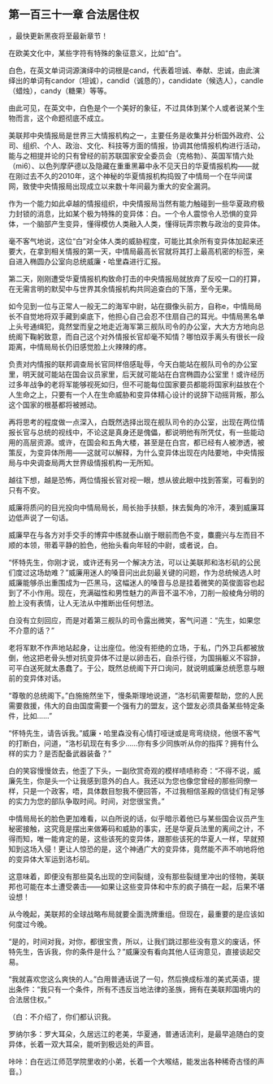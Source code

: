 ## 第一百三十一章 合法居住权
，最快更新黑夜将至最新章节！

在欧美文化中，某些字符有特殊的象征意义，比如“白”。

白色，在英文单词词源演绎中的词根是cand，代表着坦诚、奉献、忠诚，由此演绎出的单词有candor（坦诚），candid（诚恳的），candidate（候选人），candle（蜡烛），candy（糖果）等等。

由此可见，在英文中，白色是个一个美好的象征，不过具体到某个人或者说某个生物而言，这个命题彻底不成立。

美联邦中央情报局是世界三大情报机构之一，主要任务是收集并分析国外政府、公司、组织、个人、政治、文化、科技等方面的情报，协调其他情报机构进行活动，能与之相提并论的只有曾经的前苏联国家安全委员会（克格勃）、英国军情六处（mi6）、以色列摩萨德以及隐藏在重重黑幕中永不见天日的华夏情报机构――就在刚过去不久的2010年，这个神秘的华夏情报机构捣毁了中情局一个在华间谍网，致使中央情报局出现成立以来数十年间最为重大的安全漏洞。

作为一个能力如此卓越的情报组织，中央情报局当然有能力触碰到一些华夏政府极力封锁的消息，比如某个极为特殊的变异体：白。一个令人震惊令人恐惧的变异体，一个脑部产生变异，懂得模仿人类融入人类，懂得玩弄宗教与政治的变异体。

毫不客气地说，这位“白”对全体人类的威胁程度，可能比其余所有变异体加起来还要大，在拿到相关情报的第一天，中情局最高长官就将其打上最高机密的标签，亲自进入椭圆办公室向总统威廉・哈里森进行汇报。

第二天，刚刚遭受华夏情报机构致命打击的中央情报局就放弃了反咬一口的打算，在无需言明的默契中与世界其余情报机构共同追查白的下落，至今无果。

如今见到一位与正常人一般无二的海军中尉，站在摄像头前方，自称e，中情局局长不自觉地将双手藏到桌底下，他担心自己会忍不住扇自己的耳光。中情局黑名单上头号通缉犯，竟然堂而皇之地走近海军第三舰队司令的办公室，大大方方地向总统阁下鞠躬致意，而自己这个对外情报长官却毫不知情？哪怕双手离头有很长一段距离，中情局局长仍旧感觉脸上火辣辣的疼。

负责对内情报的联邦调查局长官同样倍感耻辱，今天白能站在舰队司令的办公室里，明天就可能站在国会议员家里，后天就可能站在白宫椭圆办公室里！或许经历过多年战争的老将军能够视死如归，但不可能每位国家要员都能将国家利益放在个人生命之上，只要有一个人在生命威胁和变异体精心设计的说辞下动摇背叛，那么这个国家的根基都将被撼动。

再将思考的程度做一点深入，白既然选择出现在舰队司令的办公室，出现在两位情报长官与总统的视线中，不论这是真身还是傀儡，都说明他有所凭仗，有一些能动用的高层资源。或许，在国会和五角大楼，甚至是在白宫，都已经有人被渗透，被策反，为变异体所用――这就可以解释，为什么变异体出现在内陆要地，中央情报局与中央调查局两大世界级情报机构一无所知。

越往下想，越是恐怖，两位情报长官对视一眼，想从彼此眼中找到答案，可看到的只有不安。

威廉将质问的目光投向中情局局长，局长抬手扶额，抹去鬓角的冷汗，凑到威廉耳边低声说了一句话。

威廉早在与各方对手交手的博弈中练就泰山崩于眼前而色不变，麋鹿兴与左而目不顺的本领，带着平静的脸色，他抬头看向年轻的中尉，或者说，白。

“怀特先生，你刚才说，或许还有另一个解决方法，可以让美联邦和洛杉矶的公民们度过这场劫难？”威廉用迷人的嗓音问出此刻最关键的问题，作为总统候选人时威廉能够杀出重围成为一匹黑马，这幅迷人的嗓音与总是挂着微笑的英俊面容也起到了不小作用。现在，充满磁性和男性魅力的声音不温不冷，刀削一般棱角分明的脸上没有表情，让人无法从中推断出任何想法。

白没有立刻回应，而是对着第三舰队的司令露出微笑，客气问道：“先生，如果您不介意的话？”

老将军默不作声地站起身，让出座位。他没有拒绝的立场，于私，门外卫兵都被放倒，他这把老骨头想对抗变异体不过是以卵击石，自杀行径，为国捐躯义不容辞，可平白送死就太愚蠢了。于公，既然总统阁下开口询问，就说明威廉总统愿意与眼前的变异体对话。

“尊敬的总统阁下。”白施施然坐下，慢条斯理地说道，“洛杉矶需要帮助，您的人民需要救援，伟大的自由国度需要一个强有力的盟友，这个盟友必须具备某些特定条件，比如……”

“怀特先生，请告诉我。”威廉・哈里森没有心情打哑谜或是弯弯绕绕，他很不客气的打断白，问道，“洛杉矶现在有多少……你有多少同族听从你的指挥？拥有什么样的实力？是否配备武器装备？”

白的笑容慢慢敛去，他歪了下头，一副欣赏奇观的模样啧啧称奇：“不得不说，威廉先生，你是头一个让我感到意外的白人。我还以为您也像您曾经的那些同僚一样，只是一个政客，唔，具体数目恕我不便回答，不过我相信圣殿的信徒们有足够的实力为您的部队争取时间。时间，对您很宝贵。”

中情局局长的脸色更加难看，以白所说的话，似乎暗示着他已与某些国会议员产生秘密接触，这究竟是摆出来做筹码和威胁的事实，还是华夏兵法里的离间之计，不得而知，唯一能肯定的是，这些该死的变异体，跟那些该死的华夏人一样，早就预知到这场入侵！更让人惊恐的是，这个神通广大的变异体，竟然能不声不响地将他的变异体大军运到洛杉矶。

这意味着，即便没有那些莫名出现的空间裂缝，没有那些裂缝里冲出的怪物，美联邦也可能在本土遭受袭击――如果让这些变异体和中东的疯子搞在一起，后果不堪设想！

从今晚起，美联邦的全球战略布局就要全面洗牌重组。但现在，最重要的是应该如何度过今晚。

“是的，时间对我，对你，都很宝贵，所以，让我们跳过那些没有意义的废话，怀特先生，告诉我，你的条件是什么？”威廉没有看向其他人征询意见，直接谈起交易。

“我就喜欢您这么爽快的人。”白用普通话说了一句，然后换成标准的美式英语，提出条件：“我只有一个条件，所有不违反当地法律的圣族，拥有在美联邦国境内的合法居住权。”

（白：不介绍了，你们都认识我。

罗纳尔多：罗大耳朵，久居远江的老美，华夏通，普通话流利，是最早追随白的变异体，长着一双大耳朵，能听到极远处的声音。

咔咔：白在远江师范学院里收的小弟，长着一个大喉结，能发出各种稀奇古怪的声音。）

